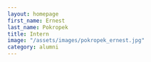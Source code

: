 ```yaml
---
layout: homepage
first_name: Ernest
last_name: Pokropek
title: Intern
image: "/assets/images/pokropek_ernest.jpg"
category: alumni
---
```

